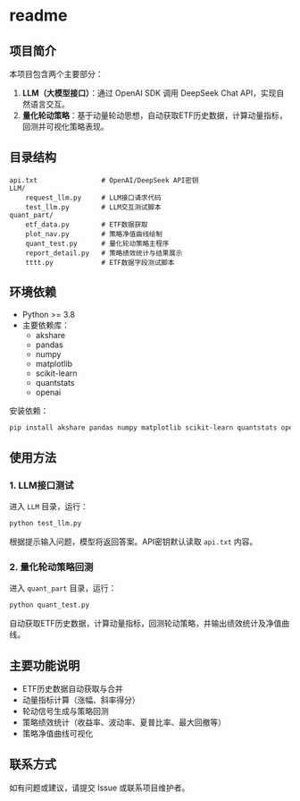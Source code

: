 # readme

## 项目简介

本项目包含两个主要部分：

1. **LLM（大模型接口）**：通过 OpenAI SDK 调用 DeepSeek Chat API，实现自然语言交互。
2. **量化轮动策略**：基于动量轮动思想，自动获取ETF历史数据，计算动量指标，回测并可视化策略表现。

## 目录结构

```
api.txt                # OpenAI/DeepSeek API密钥
LLM/
    request_llm.py     # LLM接口请求代码
    test_llm.py        # LLM交互测试脚本
quant_part/
    etf_data.py        # ETF数据获取
    plot_nav.py        # 策略净值曲线绘制
    quant_test.py      # 量化轮动策略主程序
    report_detail.py   # 策略绩效统计与结果展示
    tttt.py            # ETF数据字段测试脚本
```

## 环境依赖

- Python >= 3.8
- 主要依赖库：
  - akshare
  - pandas
  - numpy
  - matplotlib
  - scikit-learn
  - quantstats
  - openai

安装依赖：
```sh
pip install akshare pandas numpy matplotlib scikit-learn quantstats openai
```

## 使用方法

### 1. LLM接口测试

进入 `LLM` 目录，运行：
```sh
python test_llm.py
```
根据提示输入问题，模型将返回答案。API密钥默认读取 `api.txt` 内容。

### 2. 量化轮动策略回测

进入 `quant_part` 目录，运行：
```sh
python quant_test.py
```
自动获取ETF历史数据，计算动量指标，回测轮动策略，并输出绩效统计及净值曲线。

## 主要功能说明

- ETF历史数据自动获取与合并
- 动量指标计算（涨幅、斜率得分）
- 轮动信号生成与策略回测
- 策略绩效统计（收益率、波动率、夏普比率、最大回撤等）
- 策略净值曲线可视化

## 联系方式

如有问题或建议，请提交 Issue 或联系项目维护者。
